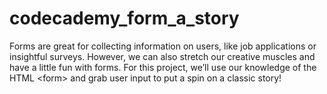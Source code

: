 # codecademy_form_a_story
Forms are great for collecting information on users, like job applications or insightful surveys. However, we can also stretch our creative muscles and have a little fun with forms. For this project, we’ll use our knowledge of the HTML &lt;form> and grab user input to put a spin on a classic story!
